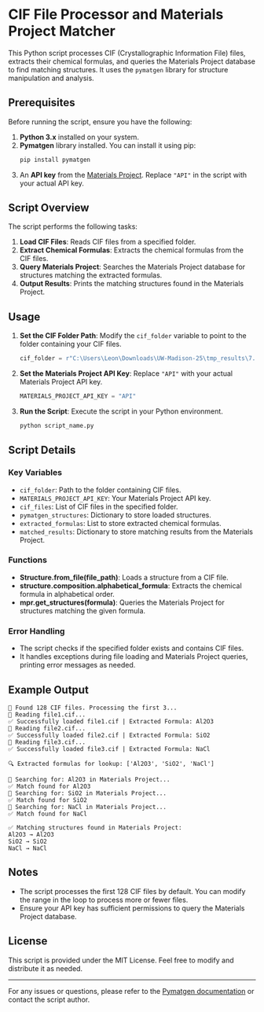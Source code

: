 # CIF File Processor and Materials Project Matcher

This Python script processes CIF (Crystallographic Information File) files, extracts their chemical formulas, and queries the Materials Project database to find matching structures. It uses the `pymatgen` library for structure manipulation and analysis.

## Prerequisites

Before running the script, ensure you have the following:

1. **Python 3.x** installed on your system.
2. **Pymatgen** library installed. You can install it using pip:
   ```bash
   pip install pymatgen
   ```
3. An **API key** from the [Materials Project](https://materialsproject.org/). Replace `"API"` in the script with your actual API key.

## Script Overview

The script performs the following tasks:

1. **Load CIF Files**: Reads CIF files from a specified folder.
2. **Extract Chemical Formulas**: Extracts the chemical formulas from the CIF files.
3. **Query Materials Project**: Searches the Materials Project database for structures matching the extracted formulas.
4. **Output Results**: Prints the matching structures found in the Materials Project.

## Usage

1. **Set the CIF Folder Path**: Modify the `cif_folder` variable to point to the folder containing your CIF files.
   ```python
   cif_folder = r"C:\Users\Leon\Downloads\UW-Madison-25\tmp_results\7.0"
   ```

2. **Set the Materials Project API Key**: Replace `"API"` with your actual Materials Project API key.
   ```python
   MATERIALS_PROJECT_API_KEY = "API"
   ```

3. **Run the Script**: Execute the script in your Python environment.
   ```bash
   python script_name.py
   ```

## Script Details

### Key Variables

- `cif_folder`: Path to the folder containing CIF files.
- `MATERIALS_PROJECT_API_KEY`: Your Materials Project API key.
- `cif_files`: List of CIF files in the specified folder.
- `pymatgen_structures`: Dictionary to store loaded structures.
- `extracted_formulas`: List to store extracted chemical formulas.
- `matched_results`: Dictionary to store matching results from the Materials Project.

### Functions

- **Structure.from_file(file_path)**: Loads a structure from a CIF file.
- **structure.composition.alphabetical_formula**: Extracts the chemical formula in alphabetical order.
- **mpr.get_structures(formula)**: Queries the Materials Project for structures matching the given formula.

### Error Handling

- The script checks if the specified folder exists and contains CIF files.
- It handles exceptions during file loading and Materials Project queries, printing error messages as needed.

## Example Output

```
📂 Found 128 CIF files. Processing the first 3...
📖 Reading file1.cif...
✅ Successfully loaded file1.cif | Extracted Formula: Al2O3
📖 Reading file2.cif...
✅ Successfully loaded file2.cif | Extracted Formula: SiO2
📖 Reading file3.cif...
✅ Successfully loaded file3.cif | Extracted Formula: NaCl

🔍 Extracted formulas for lookup: ['Al2O3', 'SiO2', 'NaCl']

🔎 Searching for: Al2O3 in Materials Project...
✅ Match found for Al2O3
🔎 Searching for: SiO2 in Materials Project...
✅ Match found for SiO2
🔎 Searching for: NaCl in Materials Project...
✅ Match found for NaCl

✅ Matching structures found in Materials Project:
Al2O3 → Al2O3
SiO2 → SiO2
NaCl → NaCl
```

## Notes

- The script processes the first 128 CIF files by default. You can modify the range in the loop to process more or fewer files.
- Ensure your API key has sufficient permissions to query the Materials Project database.

## License

This script is provided under the MIT License. Feel free to modify and distribute it as needed.

---

For any issues or questions, please refer to the [Pymatgen documentation](https://pymatgen.org/) or contact the script author.
